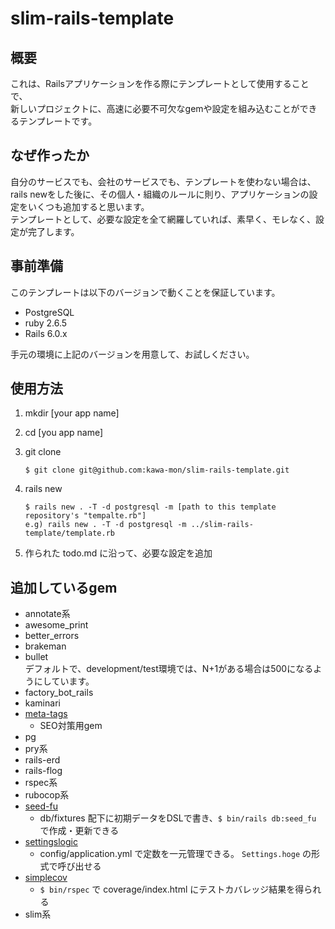 # slim-rails-template
## 概要
これは、Railsアプリケーションを作る際にテンプレートとして使用することで、  
新しいプロジェクトに、高速に必要不可欠なgemや設定を組み込むことができるテンプレートです。

## なぜ作ったか
自分のサービスでも、会社のサービスでも、テンプレートを使わない場合は、  
rails newをした後に、その個人・組織のルールに則り、アプリケーションの設定をいくつも追加すると思います。  
テンプレートとして、必要な設定を全て網羅していれば、素早く、モレなく、設定が完了します。  

## 事前準備
このテンプレートは以下のバージョンで動くことを保証しています。  

- PostgreSQL
- ruby 2.6.5
- Rails 6.0.x

手元の環境に上記のバージョンを用意して、お試しください。

## 使用方法
1. mkdir [your app name]
1. cd [you app name]
1. git clone  
    ```
    $ git clone git@github.com:kawa-mon/slim-rails-template.git
    ```

1. rails new
    ```
    $ rails new . -T -d postgresql -m [path to this template repository's "tempalte.rb"]
    e.g) rails new . -T -d postgresql -m ../slim-rails-template/template.rb
    ```

1. 作られた todo.md に沿って、必要な設定を追加


## 追加しているgem
- annotate系
- awesome_print
- better_errors
- brakeman
- bullet  
  デフォルトで、development/test環境では、N+1がある場合は500になるようにしています。
- factory_bot_rails
- kaminari
- [meta-tags](https://github.com/kpumuk/meta-tags)
  - SEO対策用gem
- pg
- pry系
- rails-erd
- rails-flog
- rspec系
- rubocop系
- [seed-fu](https://github.com/mbleigh/seed-fu)
  - db/fixtures 配下に初期データをDSLで書き、`$ bin/rails db:seed_fu` で作成・更新できる
- [settingslogic](https://github.com/binarylogic/settingslogic)
  - config/application.yml で定数を一元管理できる。 `Settings.hoge` の形式で呼び出せる
- [simplecov](https://github.com/colszowka/simplecov)
  - `$ bin/rspec` で coverage/index.html にテストカバレッジ結果を得られる
- slim系
